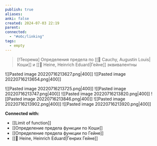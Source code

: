 ```yaml
---
publish: true
aliases: 
anki: false
created: 2024-07-03 22:19
parent: 
connected:
  - "#обс/linking"
tags:
  - empty
---
```


> [!Теорема]
> Определения предела по [[👤 Cauchy, Augustin Louis|Коши]] и [[👤 Heine, Heinrich Eduard|Гейне]] эквивалентны

![[Pasted image 20220716213627.png|400]]
![[Pasted image 20220716213654.png|400]]

![[Pasted image 20220716213725.png|400]]
![[Pasted image 20220716213747.png|400]]
![[Pasted image 20220716213820.png|400]]
![[Pasted image 20220716213846.png|400]]
![[Pasted image 20220716213902.png|400]]
![[Pasted image 20220716213920.png|400]]





**Connected with:**
- [[Limit of function]]
- [[Определение предела функции по Коши]]
- [[Определение предела функции по Гейне]]
- [[👤 Heine, Heinrich Eduard|Генрих Гейне]]

